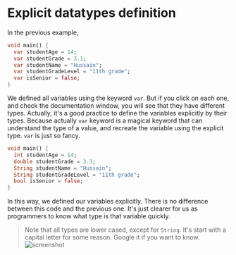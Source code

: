 # **Explicit datatypes definition**

In the previous example,

```dart
void main() {
  var studentAge = 14;
  var studentGrade = 3.1;
  var studentName = "Hussain";
  var studentGradeLevel = "11th grade";
  var isSenior = false;
}
```

We defined all variables using the keyword `var`. But if you click on each one, and check the documentation window, you will see that they have different types. Actually, it's a good practice to define the variables explicitly by their types. Because actually `var` keyword is a magical keyword that can understand the type of a value, and recreate the variable using the explicit type. `var` is just so fancy. 



```dart
void main() {
  int studentAge = 14;
  double studentGrade = 3.1;
  String studentName = "Hussain";
  String studentGradeLevel = "11th grade";
  bool isSenior = false;
}
```

In this way, we defined our variables explicitly. There is no difference between this code and the previous one. It's just clearer for us as programmers to know what type is that variable quickly. 



> Note that all types are lower cased, except for `String`. It's start with a capital letter for some reason. Google it if you want to know.
> ![screenshot](https://lh4.googleusercontent.com/XIqDN7nNtppvQogpbebwVqhIvRBM4Pt1xPunMD8-ZVOYBdia4MnEez0mqG6yVNSr57M835yy42r3MZ5w58vUhcd8YRWpvzhewm-YzmsteeXJbtd5ni8VpvCeETVgZMyVNxbhLqSQ)




